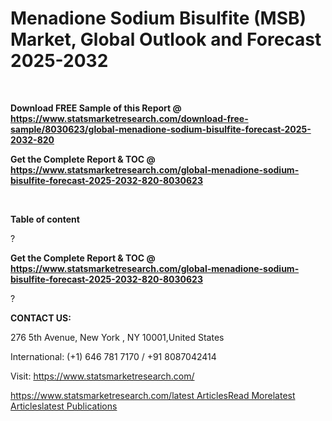 <h1>Menadione Sodium Bisulfite (MSB) Market, Global Outlook and Forecast 2025-2032</h1><br/><p><strong>Download FREE Sample of this Report @ <a href="https://www.statsmarketresearch.com/download-free-sample/8030623/global-menadione-sodium-bisulfite-forecast-2025-2032-820">https://www.statsmarketresearch.com/download-free-sample/8030623/global-menadione-sodium-bisulfite-forecast-2025-2032-820</a></strong></p>
 
 
 
 <div><b>Get the Complete Report & TOC @ <a href="https://www.statsmarketresearch.com/global-menadione-sodium-bisulfite-forecast-2025-2032-820-8030623">https://www.statsmarketresearch.com/global-menadione-sodium-bisulfite-forecast-2025-2032-820-8030623</a></b></div>
 
 
 
 <p><br />
 
 <b>Table of content</b></p>
 
 
 
 <p>? </p>
 
 
 
 <div><b>Get the Complete Report & TOC @ <a href="https://www.statsmarketresearch.com/global-menadione-sodium-bisulfite-forecast-2025-2032-820-8030623">https://www.statsmarketresearch.com/global-menadione-sodium-bisulfite-forecast-2025-2032-820-8030623</a></b></div>
 
 
 
 <p>? </p>
 
 
 
 <p><b>CONTACT US:</b><br />
 
 276 5th Avenue, New York , NY 10001,United States<br />
 
 International: (+1) 646 781 7170 / +91 8087042414<br />
 
 Visit: <a href="https://www.statsmarketresearch.com/">https://www.statsmarketresearch.com/</a><br />
 
 <a href="https://gyeongbokgung.com">https://www.statsmarketresearch.com/</a><a href="https://hallyeomaritime.com">latest Articles</a><a href="https://jingwansa.com">Read More</a><a href="https://nguoiviet.jp/">latest Articles</a><a href="https://www.intelmarketresearch.com/">latest Publications</a></p>